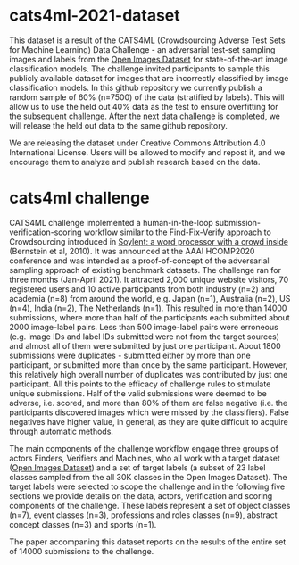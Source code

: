 # cats4ml-2021-dataset
This dataset is a result of the CATS4ML (Crowdsourcing Adverse Test Sets for Machine Learning) Data Challenge - an adversarial test-set sampling images and labels from the <a href="https://opensource.google/projects/open-images-dataset">Open Images Dataset</a> for state-of-the-art image classification models. The challenge invited participants to sample this publicly available dataset for images that are incorrectly classified by image classification models. In this github repository we currently publish a random sample of 60% (n=7500) of the data (stratified by labels). This will allow us to use the held out 40% data as the test to ensure overfitting for the subsequent challenge. After the next data challenge is completed, we will release the held out data to the same github repository.

We are releasing the dataset under Creative Commons Attribution 4.0 International License. Users will be allowed to modify and repost it, and we encourage them to analyze and publish research based on the data.

# cats4ml challenge
CATS4ML challenge implemented a human-in-the-loop submission-verification-scoring workflow similar to the Find-Fix-Verify approach to Crowdsourcing introduced in 
<a href="https://dl.acm.org/doi/10.1145/1866029.1866078">Soylent: a word processor with a crowd inside</a> (Bernstein et al, 2010). It was announced at the AAAI HCOMP2020 conference and was intended as a proof-of-concept of the adversarial sampling approach of existing benchmark datasets. The challenge ran for three months (Jan-April 2021). It attracted 2,000 unique website visitors, 70 registered users and 10 active participants from both industry (n=2) and academia (n=8) from around the world, e.g. Japan (n=1), Australia (n=2), US (n=4), India (n=2), The Netherlands (n=1). This resulted in more than 14000 submissions, where more than half of the participants each submitted about 2000 image-label pairs. Less than 500 image-label pairs were erroneous (e.g. image IDs and label IDs submitted were not from the target sources) and almost all of them were submitted by just one participant. About 1800 submissions were duplicates - submitted either by more than one participant, or submitted more than once by the same participant. However, this relatively high overall number of duplicates was contributed by just one participant. All this points to the efficacy of challenge rules to stimulate unique submissions. Half of the valid submissions were deemed to be adverse, i.e. scored, and more than 80% of them are false negative (i.e. the participants discovered images which were missed by the classifiers). False negatives have higher value, in general, as they are quite difficult to acquire through automatic methods.

The main components of the challenge workflow engage three groups of actors Finders, Verifiers and Machines, who all work with a target dataset (<a href="https://opensource.google/projects/open-images-dataset">Open Images Dataset</a>) and a set of target labels (a subset of 23 label classes sampled from the all 30K classes in the Open Images Dataset). The target labels were selected to scope the challenge and in the following five sections we provide details on the data, actors, verification and scoring components of the challenge. These labels represent a set of object classes (n=7), event classes (n=3), professions and roles classes (n=9), abstract concept classes (n=3) and sports (n=1). 
 
The paper accompaning this dataset reports on the results of the entire set of 14000 submissions to the challenge. 

